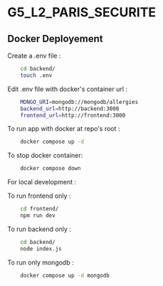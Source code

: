 # G5_L2_PARIS_SECURITE

## Docker Deployement

Create a .env file : 

```bash
    cd backend/
    touch .env
```

Edit .env file with docker's container url : 
```bash
    MONGO_URI=mongodb://mongodb/allergies
    backend_url=http://backend:3000
    frontend_url=http://frontend:3000
```

To run app with docker at repo's root :

```bash
    docker compose up -d
```

To stop docker container:

```bash
    docker compose down
```

For local development :

To run frontend only :
```bash
    cd frontend/
    npm run dev
```

To run backend only :
```bash 
    cd backend/
    node index.js
```

To run only mongodb : 
```bash
    docker compose up -d mongodb
```
